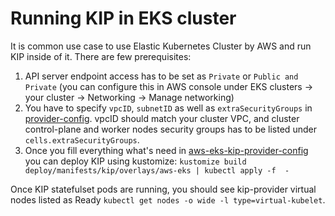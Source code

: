# Running KIP in EKS cluster

It is common use case to use Elastic Kubernetes Cluster by AWS and run KIP inside of it.
There are few prerequisites:
1. API server endpoint access has to be set as `Private` or `Public and Private` (you can configure this in AWS console under EKS clusters -> your cluster -> Networking -> Manage networking)
2. You have to specify `vpcID`, `subnetID` as well as `extraSecurityGroups` in [provider-config](../deploy/manifests/kip/overlays/aws-eks/provider.yaml). vpcID should match your cluster VPC, and cluster control-plane and worker nodes security groups has to be listed under `cells.extraSecurityGroups`.
3. Once you fill everything what's need in [aws-eks-kip-provider-config](../deploy/manifests/kip/overlays/aws-eks/provider.yaml) you can deploy KIP using kustomize: `kustomize build deploy/manifests/kip/overlays/aws-eks | kubectl apply -f  -`

Once KIP statefulset pods are running, you should see kip-provider virtual nodes listed as Ready `kubectl get nodes -o wide -l type=virtual-kubelet`.

